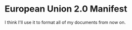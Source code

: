 # European Union 2.0 Manifest

<p>I think I'll use it to format all of my documents from now on.</p>
